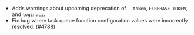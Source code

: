 - Adds warnings about upcoming deprecation of `--token`, `FIREBASE_TOKEN`, and `login:ci`.
- Fix bug where task queue function configuration values were incorrectly resolved. (#4788)
